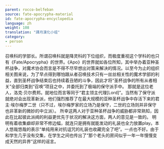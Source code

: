 ```yaml
---
parent: rocco-belfeban
source: fate-apocrypha-material
id: fate-apocrypha-encyclopedia
language: zh
weight: 108
translation: "譯月漢化小组"
category:
- person
---
```


召唤科的学部长。所谓召唤科就是降灵科的下位组织，而极度重视这个学科的也只有《Fate/Apocrypha》的世界。《Apo》的世界就如各位所知，其中举办着亚种圣杯战争，对魔术协会而言是不得不尽早想出对策来解决的情况。以至今为止的组织相关图来说，为了早点得到哪怕跟从者召唤技术只有一丝丝相关性的魔术学部的利益，直到圣杯战争结束后也持续着丑陋的斗争，因此才将“圣杯战争的所有从者相关”全部归类到“召唤”项目之中，并委托到了极端的保守派手中。
那就是这位老人，洛克·贝尔费邦。就地位而言等同于“君主领主代理[Lord]”。当然有了保守派就绝对会出现革新派，他们强烈推荐了在最大规模的亚种圣杯战争中存活下来的君主·埃尔梅罗二世（只不过，埃尔梅罗家的立场乃是保守，二世的立场则并非保守也非革新的微妙的中立派）。
所幸这两人对于亚种圣杯战争的威胁都非常熟知，因此在比起彼此派阀的利益更优先于状况的解决这方面，两人的意见是一致的。
明明有着收集癖却非常不修边幅，就连只是拥有就能发动的礼装也全力放置play。本人悠哉悠哉的表示“单纯用来对抗诅咒的礼装也收藏完全了吧”。一点也不好。由于和学生几乎没有交集，在学生之间也传出了“那个老头的房间似乎一年一年慢慢变成天然的异界”这样的谣言。
